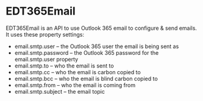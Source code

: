 # EDT365Email

EDT365Email is an API to use Outlook 365 email to configure & send emails.  It uses these property settings:

*	email.smtp.user – the Outlook 365 user the email is being sent as
*	email.smtp.password – the Outlook 365 password for the email.smtp.user property
*	email.smtp.to – who the email is sent to
*	email.smtp.cc – who the email is carbon copied to
*	email.smtp.bcc – who the email is blind carbon copied to
*	email.smtp.from – who the email is coming from
*	email.smtp.subject – the email topic
